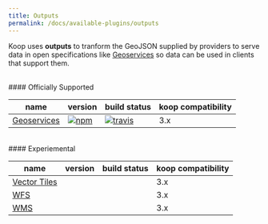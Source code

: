 ```yaml
---
title: Outputs
permalink: /docs/available-plugins/outputs
---
```


Koop uses **outputs** to tranform the GeoJSON supplied by providers to serve data in open specifications like [Geoservices](https://geoservices.github.io) so data can be used in clients that support them.

<br>
#### Officially Supported

| name | version | build status | koop compatibility |
| --- | --- | --- | --- |
| [Geoservices](https://github.com/koopjs/koop-output-geoservices) | [![npm](https://img.shields.io/npm/v/koop-output-geoservices.svg?style=flat-square)](https://www.npmjs.com/package/koop-output-geoservices) | [![travis](https://img.shields.io/travis/koopjs/koop-output-geoservices/master.svg?style=flat-square)](https://travis-ci.org/koopjs/koop-output-geoservices) | 3.x |

<br>
#### Experiemental

| name | version | build status | koop compatibility |
| --- | --- | --- | --- |
|[Vector Tiles](https://github.com/koopjs/koop-output-vector-tiles)||| 3.x |
|[WFS](https://github.com/koopjs/koop-output-wfs)||| 3.x |
|[WMS](https://github.com/koopjs/koop-output-wms)||| 3.x |

